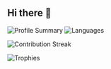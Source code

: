 ## Hi there 👋

![Profile Summary](https://github-profile-summary-cards.vercel.app/api/cards/profile-details?username=hanskw-weston&theme=dracula)
![Languages](http://github-profile-summary-cards.vercel.app/api/cards/repos-per-language?username=hanskw-weston&theme=dracula)

![Contribution Streak](https://github-readme-streak-stats.herokuapp.com/?user=hanskw-weston&theme=dracula)

![Trophies](https://github-profile-trophy.vercel.app/?username=hanskw-weston&theme=dracula)

<!--
Here are some ideas to get you started:

- 🔭 I’m currently working on ...
- 🌱 I’m currently learning ...
- 👯 I’m looking to collaborate on ...
- 🤔 I’m looking for help with ...
- 💬 Ask me about ...
- 📫 How to reach me: ...
- 😄 Pronouns: ...
- ⚡ Fun fact: ...
-->
